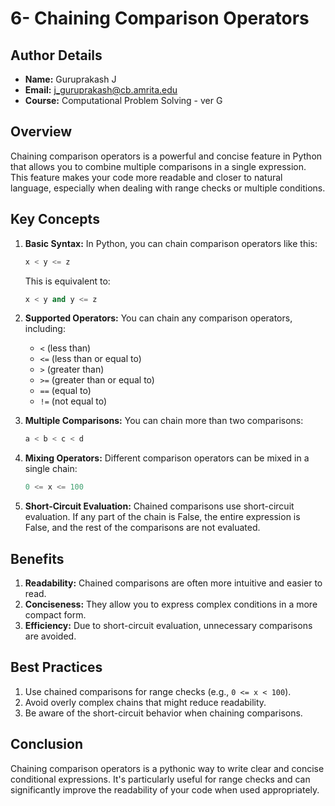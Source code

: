 # 6- Chaining Comparison Operators

## Author Details
- **Name:** Guruprakash J
- **Email:** j_guruprakash@cb.amrita.edu
- **Course:** Computational Problem Solving - ver G

## Overview
Chaining comparison operators is a powerful and concise feature in Python that allows you to combine multiple comparisons in a single expression. This feature makes your code more readable and closer to natural language, especially when dealing with range checks or multiple conditions.

## Key Concepts

1. **Basic Syntax:**
   In Python, you can chain comparison operators like this:
   ```python
   x < y <= z
   ```
   This is equivalent to:
   ```python
   x < y and y <= z
   ```

2. **Supported Operators:**
   You can chain any comparison operators, including:
   - `<` (less than)
   - `<=` (less than or equal to)
   - `>` (greater than)
   - `>=` (greater than or equal to)
   - `==` (equal to)
   - `!=` (not equal to)

3. **Multiple Comparisons:**
   You can chain more than two comparisons:
   ```python
   a < b < c < d
   ```

4. **Mixing Operators:**
   Different comparison operators can be mixed in a single chain:
   ```python
   0 <= x <= 100
   ```

5. **Short-Circuit Evaluation:**
   Chained comparisons use short-circuit evaluation. If any part of the chain is False, the entire expression is False, and the rest of the comparisons are not evaluated.

## Benefits

1. **Readability:** Chained comparisons are often more intuitive and easier to read.
2. **Conciseness:** They allow you to express complex conditions in a more compact form.
3. **Efficiency:** Due to short-circuit evaluation, unnecessary comparisons are avoided.

## Best Practices

1. Use chained comparisons for range checks (e.g., `0 <= x < 100`).
2. Avoid overly complex chains that might reduce readability.
3. Be aware of the short-circuit behavior when chaining comparisons.

## Conclusion

Chaining comparison operators is a pythonic way to write clear and concise conditional expressions. It's particularly useful for range checks and can significantly improve the readability of your code when used appropriately.

